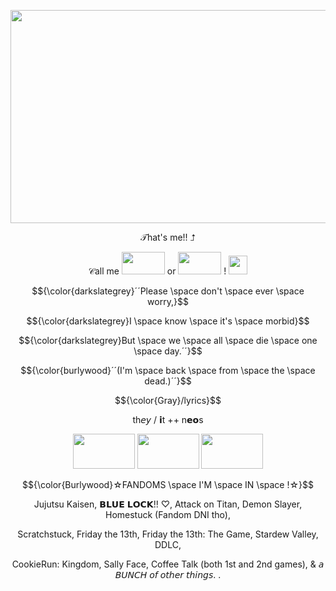 <p align="center">
     <img width="586" height="341" src="https://cdn.discordapp.com/attachments/817050496103219212/1236041714871959602/16_Sem_Titulo_20240503164423.png?ex=6692314d&is=6690dfcd&hm=e85358295358e161e87dc6a74a5d6ef381f9134579b32370f8507b5a82a973a9&">
</p>

<p align="center">
𝒯hat's me!! ⮥
</p>

<p align="center">
𝒞all me <img width="69" height="36" src="https://cdn.discordapp.com/attachments/817050496103219212/1261343020582703125/killer.png?ex=66929cba&is=66914b3a&hm=856f4cd2f5db55a8a010f330b78b4f19c5a138659aed658dff60b7855b653cbb&"> or <img width="69" height="36" src="https://cdn.discordapp.com/attachments/817050496103219212/1261343020804997220/olivier.png?ex=66929cba&is=66914b3a&hm=698decc23edef0181e7f583b389074184d6bd463704c9c9ace68b68e58f104db&"> ! <img width="30" height="30" src="https://cdn.discordapp.com/attachments/817050496103219212/1261342011169181777/59491234_Cfo.gif?ex=66929bca&is=66914a4a&hm=01db4cb4733fc6caa60a529fc753b3925fe8506151c265adb08272499875b01e&">
</p>

<p align="center">
$${\color{darkslategrey}´´Please \space don't \space ever \space worry,}$$
</p>

<p align="center">
$${\color{darkslategrey}I \space know \space it's \space morbid}$$
</p>

<p align="center">
$${\color{darkslategrey}But \space we \space all \space die \space one \space day.´´}$$
</p>

<p align="center">
$${\color{burlywood}´´(I'm \space back \space from \space the \space dead.)´´}$$
</p>

<p align="center">
$${\color{Gray}/lyrics}$$
</p>

<p align="center">
th𝘦𝘺 / 𝗶t ++ n𝗲𝗼s
</p>

<p align="center">
  <img width="99" height="56" src="https://y2k.neocities.org/stamps/i_love_anything_paranormal_by_ladykatrianna.gif"> <img width="99" height="56" src="https://images-wixmp-ed30a86b8c4ca887773594c2.wixmp.com/f/1a9eb11d-e48a-471d-8dfd-d337b257b408/d9qgonb-cba49722-6b1e-43c4-b0e9-1ae11558da8d.gif?token=eyJ0eXAiOiJKV1QiLCJhbGciOiJIUzI1NiJ9.eyJzdWIiOiJ1cm46YXBwOjdlMGQxODg5ODIyNjQzNzNhNWYwZDQxNWVhMGQyNmUwIiwiaXNzIjoidXJuOmFwcDo3ZTBkMTg4OTgyMjY0MzczYTVmMGQ0MTVlYTBkMjZlMCIsIm9iaiI6W1t7InBhdGgiOiJcL2ZcLzFhOWViMTFkLWU0OGEtNDcxZC04ZGZkLWQzMzdiMjU3YjQwOFwvZDlxZ29uYi1jYmE0OTcyMi02YjFlLTQzYzQtYjBlOS0xYWUxMTU1OGRhOGQuZ2lmIn1dXSwiYXVkIjpbInVybjpzZXJ2aWNlOmZpbGUuZG93bmxvYWQiXX0.3WDN3Ue6pcxOrnbjGTEELp3m90ZjepGsqDySzXKZHW4"> <img width="99" height="56" src="https://cdn.discordapp.com/attachments/817050496103219212/1261338280448888934/58110632_fhb08ORZFRjfBZ1.png?ex=66929850&is=669146d0&hm=79b1e9834c9eb046cc2c95592e008183e67efecdae85a57c7c81376a77676dce&">
</p>

<p align="center">
$${\color{Burlywood}☆FANDOMS \space I'M \space IN \space !☆}$$
</p>

<p align="center">
Jujutsu Kaisen, 𝗕𝗟𝗨𝗘 𝗟𝗢𝗖𝗞!! ♡, Attack on Titan, Demon Slayer, Homestuck (Fandom DNI tho),
</p>

<p align="center">
Scratchstuck, Friday the 13th, Friday the 13th: The Game, Stardew Valley, DDLC,
</p>

<p align="center">
CookieRun: Kingdom, Sally Face, Coffee Talk (both 1st and 2nd games), & 𝘢 𝘉𝘜𝘕𝘊𝘏 𝘰𝘧 𝘰𝘵𝘩𝘦𝘳 𝘵𝘩𝘪𝘯𝘨𝘴. .
</p>

<p align="center">
  <img width="382" height="12" src="https://i.postimg.cc/KvBZLDpL/a580f1de.gif">
</p>
